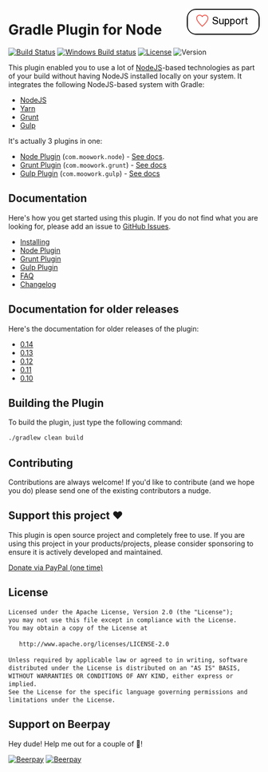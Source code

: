 <a href="#support"><img align="right" src="docs/images/support.png?raw=true"></a>

# Gradle Plugin for Node

[![Build Status](https://travis-ci.org/srs/gradle-node-plugin.svg?branch=master)](https://travis-ci.org/srs/gradle-node-plugin)
[![Windows Build status](https://ci.appveyor.com/api/projects/status/06pg08c36mnes0w3?svg=true)](https://ci.appveyor.com/project/srs/gradle-node-plugin)
[![License](https://img.shields.io/github/license/srs/gradle-node-plugin.svg)](http://www.apache.org/licenses/LICENSE-2.0.html)
![Version](https://img.shields.io/badge/Version-1.1.1-orange.svg)

This plugin enabled you to use a lot of [NodeJS](https://nodejs.org)-based technologies as part of your 
build without having NodeJS installed locally on your system. It integrates the following NodeJS-based system
with Gradle:

* [NodeJS](https://nodejs.org)
* [Yarn](https://yarnpkg.com/)
* [Grunt](https://gruntjs.com/)
* [Gulp](https://gulpjs.com/)

It's actually 3 plugins in one:

* [Node Plugin](https://plugins.gradle.org/plugin/com.moowork.node) (`com.moowork.node`) - [See docs](docs/node.md).
* [Grunt Plugin](https://plugins.gradle.org/plugin/com.moowork.grunt) (`com.moowork.grunt`) - [See docs](docs/grunt.md)
* [Gulp Plugin](https://plugins.gradle.org/plugin/com.moowork.gulp) (`com.moowork.gulp`) - [See docs](docs/gulp.md)


## Documentation

Here's how you get started using this plugin. If you do not find what you are looking for, please add an 
issue to [GitHub Issues](https://github.com/srs/gradle-node-plugin/issues).

* [Installing](docs/installing.md)
* [Node Plugin](docs/node.md)
* [Grunt Plugin](docs/grunt.md)
* [Gulp Plugin](docs/gulp.md)
* [FAQ](docs/faq.md)
* [Changelog](CHANGELOG.md)


## Documentation for older releases

Here's the documentation for older releases of the plugin:

* [0.14](https://github.com/srs/gradle-node-plugin/blob/v0.14/README.md)
* [0.13](https://github.com/srs/gradle-node-plugin/blob/v0.13/README.md)
* [0.12](https://github.com/srs/gradle-node-plugin/blob/v0.12/README.md)
* [0.11](https://github.com/srs/gradle-node-plugin/blob/v0.11/README.md)
* [0.10](https://github.com/srs/gradle-node-plugin/blob/v0.10/README.md)


## Building the Plugin

To build the plugin, just type the following command:

```bash
./gradlew clean build
```


## Contributing

Contributions are always welcome! If you'd like to contribute (and we hope you do) please send 
one of the existing contributors a nudge.

## <a name="support"></a> Support this project :heart:

This plugin is open source project and completely free to use. If you are using this project in your products/projects, please consider sponsoring to ensure it is actively developed and maintained.

[Donate via PayPal (one time)](https://www.paypal.me/stenrs)

## License

```
Licensed under the Apache License, Version 2.0 (the "License");
you may not use this file except in compliance with the License.
You may obtain a copy of the License at

   http://www.apache.org/licenses/LICENSE-2.0

Unless required by applicable law or agreed to in writing, software
distributed under the License is distributed on an "AS IS" BASIS,
WITHOUT WARRANTIES OR CONDITIONS OF ANY KIND, either express or implied.
See the License for the specific language governing permissions and
limitations under the License.
```

## Support on Beerpay
Hey dude! Help me out for a couple of :beers:!

[![Beerpay](https://beerpay.io/srs/gradle-node-plugin/badge.svg?style=beer-square)](https://beerpay.io/srs/gradle-node-plugin)  [![Beerpay](https://beerpay.io/srs/gradle-node-plugin/make-wish.svg?style=flat-square)](https://beerpay.io/srs/gradle-node-plugin?focus=wish)
